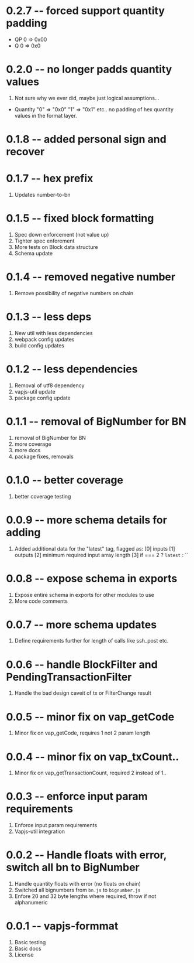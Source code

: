 # 0.2.7 -- forced support quantity padding

- QP   0 => 0x00
- Q    0 => 0x0

# 0.2.0 -- no longer padds quantity values

1. Not sure why we ever did, maybe just logical assumptions...

  - Quantity "0" => "0x0"
             "1" => "0x1" etc.. no padding of hex quantity values in the format layer.

# 0.1.8 -- added personal sign and recover

# 0.1.7 -- hex prefix

1. Updates number-to-bn

# 0.1.5 -- fixed block formatting

1. Spec down enforcement (not value up)
2. Tighter spec enforement
3. More tests on Block data structure
4. Schema update

# 0.1.4 -- removed negative number

1. Remove possibility of negative numbers on chain

# 0.1.3 -- less deps

1. New util with less dependencies
2. webpack config updates
3. build config updates

# 0.1.2 -- less dependencies

1. Removal of utf8 dependency
2. vapjs-util update
3. package config update

# 0.1.1 -- removal of BigNumber for BN

1. removal of BigNumber for BN
2. more coverage
3. more docs
4. package fixes, removals

# 0.1.0 -- better coverage

1. better coverage testing

# 0.0.9 -- more schema details for adding

1. Added additional data for the "latest" tag, flagged as:
  [0] inputs
  [1] outputs
  [2] minimum required input array length
  [3] if === 2 ? `latest` : ``

# 0.0.8 -- expose schema in exports

1. Expose entire schema in exports for other modules to use
2. More code comments

# 0.0.7 -- more schema updates

1. Define requirements further for length of calls like ssh_post etc.

# 0.0.6 -- handle BlockFilter and PendingTransactionFilter

1. Handle the bad design caveit of tx or FilterChange result

# 0.0.5 -- minor fix on vap_getCode

1. Minor fix on vap_getCode, requires 1 not 2 param length

# 0.0.4 -- minor fix on vap_txCount..

1. Minor fix on vap_getTransactionCount, required 2 instead of 1..

# 0.0.3 -- enforce input param requirements

1. Enforce input param requirements
2. Vapjs-util integration

# 0.0.2 -- Handle floats with error, switch all bn to BigNumber

1. Handle quantity floats with error (no floats on chain)
2. Switched all bignumbers from `bn.js` to `bignumber.js`
3. Enfore 20 and 32 byte lengths where required, throw if not alphanumeric

# 0.0.1 -- vapjs-formmat

1. Basic testing
2. Basic docs
3. License
